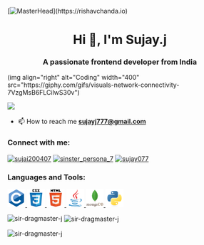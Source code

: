 [![MasterHead](https://1.bp.blogspot.com/-7A4WynwLsM...)](https://rishavchanda.io)
<h1 align="center">Hi 👋, I'm Sujay.j</h1>
<h3 align="center">A passionate frontend developer from India</h3>
(img align="right" alt="Coding" width="400" src="https://giphy.com/gifs/visuals-network-connectivity-7VzgMsB6FLCilwS30v")

<p align="left"> <img src="https://media0.giphy.com/media/v1.Y2lkPTc5MGI3NjExMnQwbG1uMTI0ZHV5NTV2c3NvNjB6MnM4dm9lcGZvYmpjdjJueWpvNCZlcD12MV9pbnRlcm5hbF9naWZfYnlfaWQmY3Q9Zw/7VzgMsB6FLCilwS30v/giphy.webp" /> </p>

- 📫 How to reach me **sujayj777@gmail.com**

<h3 align="left">Connect with me:</h3>
<p align="left">
<a href="https://kaggle.com/sujai200407" target="blank"><img align="center" src="https://raw.githubusercontent.com/rahuldkjain/github-profile-readme-generator/master/src/images/icons/Social/kaggle.svg" alt="sujai200407" height="30" width="40" /></a>
<a href="https://instagram.com/sinster_persona_7" target="blank"><img align="center" src="https://raw.githubusercontent.com/rahuldkjain/github-profile-readme-generator/master/src/images/icons/Social/instagram.svg" alt="sinster_persona_7" height="30" width="40" /></a>
<a href="https://www.codechef.com/users/sujay077" target="blank"><img align="center" src="https://cdn.jsdelivr.net/npm/simple-icons@3.1.0/icons/codechef.svg" alt="sujay077" height="30" width="40" /></a>
</p>

<h3 align="left">Languages and Tools:</h3>
<p align="left"> <a href="https://www.cprogramming.com/" target="_blank" rel="noreferrer"> <img src="https://raw.githubusercontent.com/devicons/devicon/master/icons/c/c-original.svg" alt="c" width="40" height="40"/> </a> <a href="https://www.w3schools.com/css/" target="_blank" rel="noreferrer"> <img src="https://raw.githubusercontent.com/devicons/devicon/master/icons/css3/css3-original-wordmark.svg" alt="css3" width="40" height="40"/> </a> <a href="https://www.w3.org/html/" target="_blank" rel="noreferrer"> <img src="https://raw.githubusercontent.com/devicons/devicon/master/icons/html5/html5-original-wordmark.svg" alt="html5" width="40" height="40"/> </a> <a href="https://www.java.com" target="_blank" rel="noreferrer"> <img src="https://raw.githubusercontent.com/devicons/devicon/master/icons/java/java-original.svg" alt="java" width="40" height="40"/> </a> <a href="https://www.mongodb.com/" target="_blank" rel="noreferrer"> <img src="https://raw.githubusercontent.com/devicons/devicon/master/icons/mongodb/mongodb-original-wordmark.svg" alt="mongodb" width="40" height="40"/> </a> <a href="https://www.python.org" target="_blank" rel="noreferrer"> <img src="https://raw.githubusercontent.com/devicons/devicon/master/icons/python/python-original.svg" alt="python" width="40" height="40"/> </a> </p>

<p><img align="left" src="https://github-readme-stats.vercel.app/api/top-langs?username=sir-dragmaster-j&show_icons=true&locale=en&layout=compact" alt="sir-dragmaster-j" /></p>

<p>&nbsp;<img align="center" src="https://github-readme-stats.vercel.app/api?username=sir-dragmaster-j&show_icons=true&locale=en" alt="sir-dragmaster-j" /></p>

<p><img align="center" src="https://github-readme-streak-stats.herokuapp.com/?user=sir-dragmaster-j&" alt="sir-dragmaster-j" /></p>
